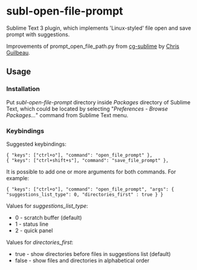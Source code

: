 # subl-open-file-prompt

Sublime Text 3 plugin, which implements 'Linux-styled' file open and save prompt with suggestions.

Improvements of prompt\_open\_file\_path.py from [cg-sublime](https://github.com/loquens/cg-sublime) by [Chris Guilbeau](https://forum.sublimetext.com/u/chrisguilbeau).

## Usage

### Installation

Put _subl-open-file-prompt_ directory inside _Packages_ directory of Sublime Text, which could be located by selecting "_Preferences - Browse Packages..._" command from Sublime Text menu.

### Keybindings

Suggested keybindings:

    { "keys": ["ctrl+o"], "command": "open_file_prompt" },
    { "keys": ["ctrl+shift+s"], "command": "save_file_prompt" },

It is possible to add one or more arguments for both commands. For example:

    { "keys": ["ctrl+o"], "command": "open_file_prompt", "args": { "suggestions_list_type": 0, "directories_first" : true } }

Values for _suggestions\_list\_type_:
 * 0 - scratch buffer (default)
 * 1 - status line
 * 2 - quick panel

Values for _directories\_first_:
 * true - show directories before files in suggestions list (default)
 * false - show files and directories in alphabetical order